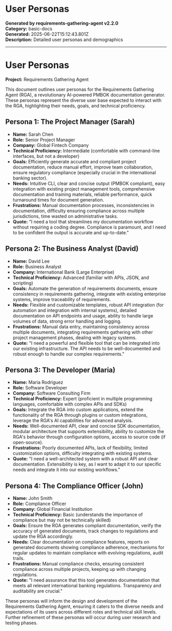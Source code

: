 # User Personas

**Generated by requirements-gathering-agent v2.2.0**  
**Category:** basic-docs  
**Generated:** 2025-06-22T15:12:43.801Z  
**Description:** Detailed user personas and demographics

---

# User Personas

**Project:** Requirements Gathering Agent

This document outlines user personas for the Requirements Gathering Agent (RGA), a revolutionary AI-powered PMBOK documentation generator.  These personas represent the diverse user base expected to interact with the RGA, highlighting their needs, goals, and technical proficiency.


## Persona 1: The Project Manager (Sarah)

* **Name:** Sarah Chen
* **Role:** Senior Project Manager
* **Company:** Global Fintech Company
* **Technical Proficiency:** Intermediate (comfortable with command-line interfaces, but not a developer)
* **Goals:**  Efficiently generate accurate and compliant project documentation, reduce manual effort, improve team collaboration, ensure regulatory compliance (especially crucial in the international banking sector).
* **Needs:**  Intuitive CLI, clear and concise output (PMBOK compliant), easy integration with existing project management tools, comprehensive documentation and training materials, reliable performance, quick turnaround times for document generation.
* **Frustrations:**  Manual documentation processes, inconsistencies in documentation, difficulty ensuring compliance across multiple jurisdictions, time wasted on administrative tasks.
* **Quote:**  "I need a tool that streamlines my documentation workflow without requiring a coding degree.  Compliance is paramount, and I need to be confident the output is accurate and up-to-date."


## Persona 2: The Business Analyst (David)

* **Name:** David Lee
* **Role:** Business Analyst
* **Company:**  International Bank (Large Enterprise)
* **Technical Proficiency:** Advanced (familiar with APIs, JSON, and scripting)
* **Goals:**  Automate the generation of requirements documents, ensure consistency in requirements gathering, integrate with existing enterprise systems, improve traceability of requirements.
* **Needs:**  Flexible and customizable templates, robust API integration (for automation and integration with internal systems), detailed documentation on API endpoints and usage, ability to handle large volumes of data, strong error handling and logging.
* **Frustrations:**  Manual data entry, maintaining consistency across multiple documents, integrating requirements gathering with other project management phases, dealing with legacy systems.
* **Quote:** "I need a powerful and flexible tool that can be integrated into our existing infrastructure. The API needs to be well-documented and robust enough to handle our complex requirements."


## Persona 3: The Developer (Maria)

* **Name:** Maria Rodriguez
* **Role:** Software Developer
* **Company:**  Software Consulting Firm
* **Technical Proficiency:** Expert (proficient in multiple programming languages, comfortable with complex APIs and SDKs)
* **Goals:**  Integrate the RGA into custom applications, extend the functionality of the RGA through plugins or custom integrations, leverage the RGA's AI capabilities for advanced analysis.
* **Needs:**  Well-documented API, clear and concise SDK documentation, modular architecture that supports extensibility, ability to customize the RGA's behavior through configuration options, access to source code (if open-source).
* **Frustrations:**  Poorly documented APIs, lack of flexibility, limited customization options, difficulty integrating with existing systems.
* **Quote:**  "I need a well-architected system with a robust API and clear documentation.  Extensibility is key, as I want to adapt it to our specific needs and integrate it into our existing workflows."


## Persona 4: The Compliance Officer (John)

* **Name:** John Smith
* **Role:** Compliance Officer
* **Company:**  Global Financial Institution
* **Technical Proficiency:**  Basic (understands the importance of compliance but may not be technically skilled)
* **Goals:** Ensure the RGA generates compliant documentation, verify the accuracy of generated documents, track changes to regulations and update the RGA accordingly.
* **Needs:**  Clear documentation on compliance features, reports on generated documents showing compliance adherence, mechanisms for regular updates to maintain compliance with evolving regulations, audit trails.
* **Frustrations:** Manual compliance checks, ensuring consistent compliance across multiple projects, keeping up with changing regulations.
* **Quote:** "I need assurance that this tool generates documentation that meets all relevant international banking regulations.  Transparency and auditability are crucial."


These personas will inform the design and development of the Requirements Gathering Agent, ensuring it caters to the diverse needs and expectations of its users across different roles and technical skill levels.  Further refinement of these personas will occur during user research and testing phases.
